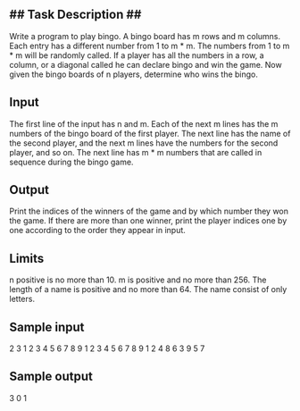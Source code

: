 ## ## Task Description ## ##

Write a program to play bingo. A bingo board has m rows and m columns. Each entry has a different number from 1 to m * m. The numbers from 1 to m * m will be randomly called. If a player has all the numbers in a row, a column, or a diagonal called he can declare bingo and win the game. Now given the bingo boards of n players, determine who wins the bingo.

## Input ##

The first line of the input has n and m. Each of the next m lines has the m numbers of the bingo board of the first player. The next line has the name of the second player, and the next m lines have the numbers for the second player, and so on. The next line has m * m numbers that are called in sequence during the bingo game.

## Output ##

Print the indices of the winners of the game and by which number they won the game. If there are more than one winner, print the player indices one by one according to the order they appear in input.

## Limits ##

n positive is no more than 10.
m is positive and no more than 256.
The length of a name is positive and no more than 64. The name consist of only letters.
## Sample input ##

2 3
1 2 3
4 5 6
7 8 9
1 2 3
4 5 6
7 8 9
1 2 4 8 6 3 9 5 7

## Sample output ##

3 0 1
